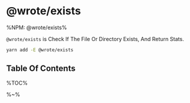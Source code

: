 # @wrote/exists

%NPM: @wrote/exists%

`@wrote/exists` is Check If The File Or Directory Exists, And Return Stats.

```sh
yarn add -E @wrote/exists
```

## Table Of Contents

%TOC%

%~%